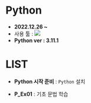 # Python
- <b>2022.12.26 ~ </b>
- 사용 툴 : <img src="https://img.shields.io/badge/Python-3776AB?style=flat&logo=Python&logoColor=white"/>
- __Python ver : 3.11.1__

# LIST

- __Python 시작 준비__ : `Python` 설치

- __P_Ex01__ : 기초 문법 학습